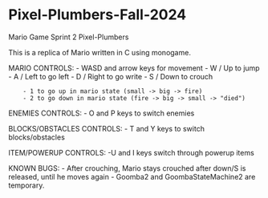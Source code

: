 # Pixel-Plumbers-Fall-2024

Mario Game 
Sprint 2
Pixel-Plumbers

This is a replica of Mario written in C using monogame. 

MARIO CONTROLS:
    - WASD and arrow keys for movement
        - W / Up to jump
        - A / Left to go left
        - D / Right to go write
        - S / Down to crouch

        - 1 to go up in mario state (small -> big -> fire)
        - 2 to go down in mario state (fire -> big -> small -> "died")
        
ENEMIES CONTROLS:
    - O and P keys to switch enemies

BLOCKS/OBSTACLES CONTROLS:
    - T and Y keys to switch blocks/obstacles

ITEM/POWERUP CONTROLS:
    -U and I keys switch through powerup items

KNOWN BUGS:
    - After crouching, Mario stays crouched after down/S is released, until he moves again
    - Goomba2 and GoombaStateMachine2 are temporary.
    
